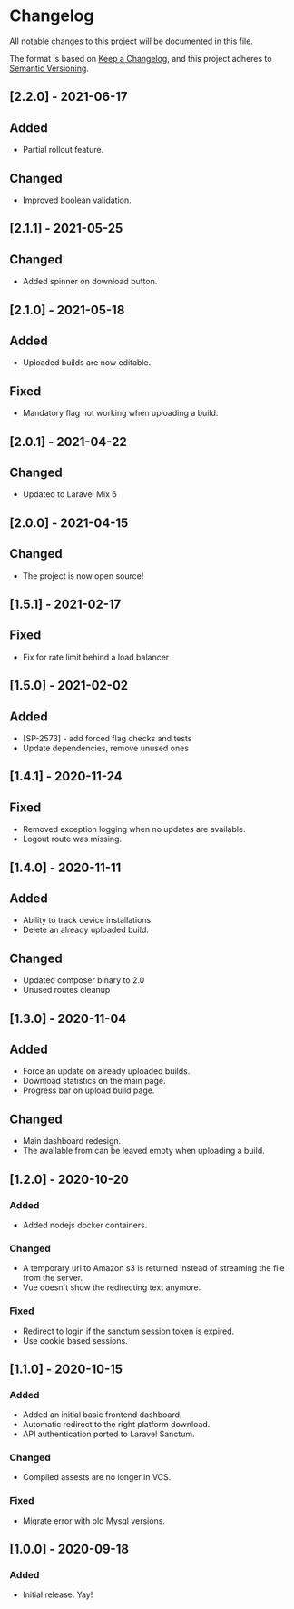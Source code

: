 # Changelog

All notable changes to this project will be documented in this file.

The format is based on [Keep a Changelog](https://keepachangelog.com/en/1.0.0/), and this project adheres
to [Semantic Versioning](https://semver.org/spec/v2.0.0.html).

## [2.2.0] - 2021-06-17

## Added

- Partial rollout feature.

## Changed

- Improved boolean validation.

## [2.1.1] - 2021-05-25

## Changed

- Added spinner on download button.

## [2.1.0] - 2021-05-18

## Added

- Uploaded builds are now editable.

## Fixed

- Mandatory flag not working when uploading a build.

## [2.0.1] - 2021-04-22

## Changed

+ Updated to Laravel Mix 6

## [2.0.0] - 2021-04-15

## Changed

+ The project is now open source!

## [1.5.1] - 2021-02-17

## Fixed

+ Fix for rate limit behind a load balancer

## [1.5.0] - 2021-02-02

## Added

+ [SP-2573] - add forced flag checks and tests
+ Update dependencies, remove unused ones

## [1.4.1] - 2020-11-24

## Fixed

+ Removed exception logging when no updates are available.
+ Logout route was missing.

## [1.4.0] - 2020-11-11

## Added

+ Ability to track device installations.
+ Delete an already uploaded build.

## Changed

+ Updated composer binary to 2.0
+ Unused routes cleanup

## [1.3.0] - 2020-11-04

## Added

+ Force an update on already uploaded builds.
+ Download statistics on the main page.
+ Progress bar on upload build page.

## Changed

+ Main dashboard redesign.
+ The available from can be leaved empty when uploading a build.

## [1.2.0] - 2020-10-20

### Added

+ Added nodejs docker containers.

### Changed

+ A temporary url to Amazon s3 is returned instead of streaming the file from the server.
+ Vue doesn't show the redirecting text anymore.

### Fixed

+ Redirect to login if the sanctum session token is expired.
+ Use cookie based sessions.

## [1.1.0] - 2020-10-15

### Added

+ Added an initial basic frontend dashboard.
+ Automatic redirect to the right platform download.
+ API authentication ported to Laravel Sanctum.

### Changed

+ Compiled assests are no longer in VCS.

### Fixed

+ Migrate error with old Mysql versions.

## [1.0.0] - 2020-09-18

### Added

+ Initial release. Yay!
